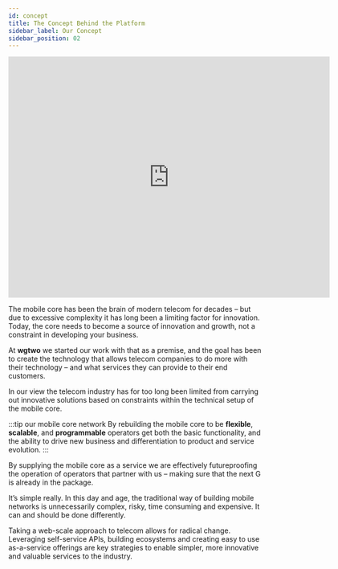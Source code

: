 ```yaml
---
id: concept
title: The Concept Behind the Platform
sidebar_label: Our Concept
sidebar_position: 02
---
```


<iframe
    width="640"
    height="480"
    src="https://www.youtube.com/embed/MIOZjQpP-VA"
    frameborder="0"
    allow="autoplay; encrypted-media"
    allowfullscreen
>
</iframe>

The mobile core has been the brain of modern telecom for decades – but due to excessive complexity it has long been a limiting factor for innovation. Today, the core needs to become a source of innovation and growth, not a constraint in developing your business. 

At **wgtwo** we started our work with that as a premise, and the goal has been to create the technology that allows telecom companies to do more with their technology – and what services they can provide to their end customers.

In our view the telecom industry has for too long been limited from carrying out innovative solutions based on constraints within the technical setup of the mobile core.

:::tip our mobile core network
By rebuilding the mobile core to be **flexible**, **scalable**, and **programmable** operators get both the basic functionality, and the ability to drive new business and differentiation to product and service evolution.
:::

By supplying the mobile core as a service we are effectively futureproofing the operation of operators that partner with us – making sure that the next G is already in the package.

It’s simple really. In this day and age, the traditional way of building mobile networks is unnecessarily complex, risky, time consuming and expensive. It can and should be done differently.

Taking a web-scale approach to telecom allows for radical change. Leveraging self-service APIs, building ecosystems and creating easy to use as-a-service offerings are key strategies to enable simpler, more innovative and valuable services to the industry.
